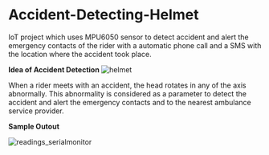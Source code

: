 # Accident-Detecting-Helmet
IoT project which uses MPU6050 sensor to detect accident and alert the emergency contacts of the rider with a automatic phone call and a SMS with the location where the accident took place.

**Idea of Accident Detection**
![helmet](https://user-images.githubusercontent.com/79532738/231162091-a66a84b2-0f36-41a5-89b4-a498d2e03f88.jpg)

When a rider meets with an accident, the head rotates in any of the axis abnormally. This abnormality is considered as a parameter to detect the accident and alert the emergency contacts and to the nearest ambulance service provider.

**Sample Outout**

![readings_serialmonitor](https://user-images.githubusercontent.com/79532738/231162769-c324afc1-dcd8-437b-a497-0dc085e2da10.jpg)
